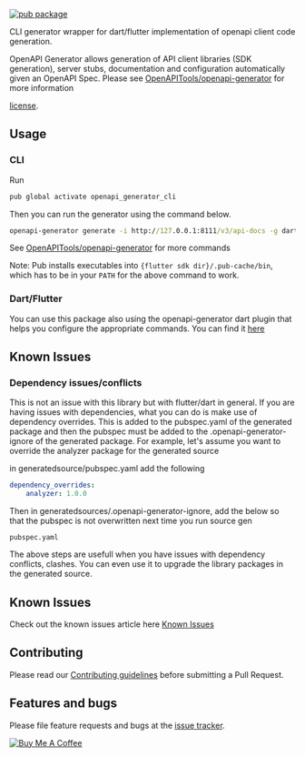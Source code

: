 [![pub package](https://img.shields.io/pub/v/openapi_generator_cli.svg)](https://pub.dev/packages/openapi_generator_cli)

CLI generator wrapper for dart/flutter implementation of openapi client code generation.

OpenAPI Generator allows generation of API client libraries (SDK generation), server stubs, 
documentation and configuration automatically given an OpenAPI Spec. 
Please see [OpenAPITools/openapi-generator](https://github.com/OpenAPITools/openapi-generator) for more information

[license](https://github.com/gibahjoe/openapi-generator-dart/blob/master/openapi-generator-annotations/LICENSE).

## Usage

### CLI
Run

```cmd
pub global activate openapi_generator_cli
```

Then you can run the generator using the command below.
```cmd
openapi-generator generate -i http://127.0.0.1:8111/v3/api-docs -g dart
```
See [OpenAPITools/openapi-generator](https://github.com/OpenAPITools/openapi-generator) for more commands

Note:
Pub installs executables into `{flutter sdk dir}/.pub-cache/bin`, which has to be in your `PATH` for the above command to work.

### Dart/Flutter

You can use this package also using the openapi-generator dart plugin that helps you configure the appropriate commands. You can find it [here](https://pub.dev/packages/openapi_generator) 


## Known Issues
### Dependency issues/conflicts
This is not an issue with this library but with flutter/dart in general. If you are having issues with dependencies, what
you can do is make use of dependency overrides. This is added to the pubspec.yaml of the generated package and then the pubspec
must be added to the .openapi-generator-ignore of the generated package.
For example, let's assume you want to override the analyzer package for the generated source

in generatedsource/pubspec.yaml add the following
```yaml
dependency_overrides:
    analyzer: 1.0.0
```
Then in generatedsources/.openapi-generator-ignore, add the below so that the pubspec is not overwritten next time you run source gen
```
pubspec.yaml
```

The above steps are usefull when you have issues with dependency conflicts, clashes. You can even use it to upgrade the
library packages in the generated source.

## Known Issues

Check out the known issues article here [Known Issues](../openapi-generator-annotations/README.md#known-issues)

## Contributing

Please read our [Contributing guidelines](../CONTRIBUTING.md) before submitting a Pull Request.

## Features and bugs

Please file feature requests and bugs at the [issue tracker][tracker].

[tracker]: https://github.com/gibahjoe/openapi-generator-dart/issues

<a href="https://www.buymeacoffee.com/gibahjoe" target="_blank"><img src="https://bmc-cdn.nyc3.digitaloceanspaces.com/BMC-button-images/custom_images/orange_img.png" alt="Buy Me A Coffee" style="height: auto !important;width: auto !important;" ></a>
